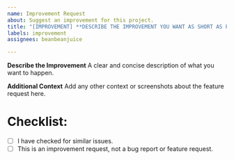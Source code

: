 ```yaml
---
name: Improvement Request
about: Suggest an improvement for this project.
title: "[IMPROVEMENT] **DESCRIBE THE IMPROVEMENT YOU WANT AS SHORT AS POSSIBLE HERE**"
labels: improvement
assignees: beanbeanjuice

---
```


**__Describe the Improvement__**
A clear and concise description of what you want to happen.

**__Additional Context__**
Add any other context or screenshots about the feature request here.

# Checklist:

- [ ] I have checked for similar issues.
- [ ] This is an improvement request, not a bug report or feature request.
